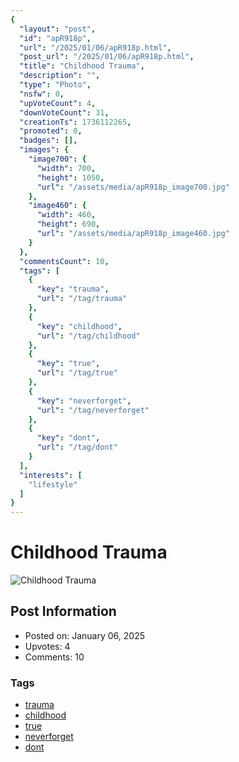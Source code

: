 ```yaml
---
{
  "layout": "post",
  "id": "apR918p",
  "url": "/2025/01/06/apR918p.html",
  "post_url": "/2025/01/06/apR918p.html",
  "title": "Childhood Trauma",
  "description": "",
  "type": "Photo",
  "nsfw": 0,
  "upVoteCount": 4,
  "downVoteCount": 31,
  "creationTs": 1736112265,
  "promoted": 0,
  "badges": [],
  "images": {
    "image700": {
      "width": 700,
      "height": 1050,
      "url": "/assets/media/apR918p_image700.jpg"
    },
    "image460": {
      "width": 460,
      "height": 690,
      "url": "/assets/media/apR918p_image460.jpg"
    }
  },
  "commentsCount": 10,
  "tags": [
    {
      "key": "trauma",
      "url": "/tag/trauma"
    },
    {
      "key": "childhood",
      "url": "/tag/childhood"
    },
    {
      "key": "true",
      "url": "/tag/true"
    },
    {
      "key": "neverforget",
      "url": "/tag/neverforget"
    },
    {
      "key": "dont",
      "url": "/tag/dont"
    }
  ],
  "interests": [
    "lifestyle"
  ]
}
---
```


# Childhood Trauma

![Childhood Trauma](/assets/media/apR918p_image700.jpg)

## Post Information

- Posted on: January 06, 2025
- Upvotes: 4
- Comments: 10

### Tags

- [trauma](/tag/trauma)
- [childhood](/tag/childhood)
- [true](/tag/true)
- [neverforget](/tag/neverforget)
- [dont](/tag/dont)
